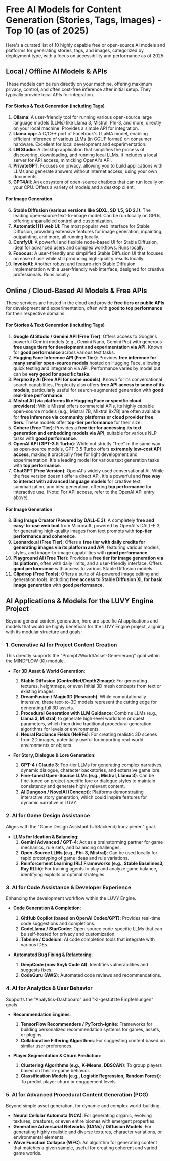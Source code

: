 # Free AI Models for Content Generation (Stories, Tags, Images) - Top 10 (as of 2025)

Here's a curated list of 10 highly capable free or open-source AI models and platforms for generating stories, tags, and images, categorized by deployment type, with a focus on accessibility and performance as of 2025:

## Local / Offline AI Models & APIs

These models can be run directly on your machine, offering maximum privacy, control, and often cost-free inference after initial setup. They typically provide local APIs for integration.

#### For Stories & Text Generation (including Tags)
1.  **Ollama**: A user-friendly tool for running various open-source large language models (LLMs) like Llama 3, Mistral, Phi-3, and more, directly on your local machine. Provides a simple API for integration.
2.  **Llama.cpp**: A C/C++ port of Facebook's LLaMA model, enabling efficient inference of various LLMs (in GGUF format) on consumer hardware. Excellent for local development and experimentation.
3.  **LM Studio**: A desktop application that simplifies the process of discovering, downloading, and running local LLMs. It includes a local server for API access, mimicking OpenAI's API.
4.  **PrivateGPT**: Focuses on privacy, allowing you to build applications with LLMs and generate answers without internet access, using your own documents.
5.  **GPT4All**: An ecosystem of open-source chatbots that can run locally on your CPU. Offers a variety of models and a desktop client.

#### For Image Generation
6.  **Stable Diffusion (various versions like SDXL, SD 1.5, SD 2.1)**: The leading open-source text-to-image model. Can be run locally on GPUs, offering unparalleled control and customization.
7.  **Automatic1111 web UI**: The most popular web interface for Stable Diffusion, providing extensive features for image generation, inpainting, outpainting, and more, all running locally.
8.  **ComfyUI**: A powerful and flexible node-based UI for Stable Diffusion, ideal for advanced users and complex workflows. Runs locally.
9.  **Fooocus**: A user-friendly and simplified Stable Diffusion UI that focuses on ease of use while still producing high-quality results locally.
10. **InvokeAI**: Another robust and feature-rich Stable Diffusion implementation with a user-friendly web interface, designed for creative professionals. Runs locally.

## Online / Cloud-Based AI Models & Free APIs

These services are hosted in the cloud and provide **free tiers or public APIs** for development and experimentation, often with **good to top performance** for their respective domains.

#### For Stories & Text Generation (including Tags)
1.  **Google AI Studio / Gemini API (Free Tier)**: Offers access to Google's powerful Gemini models (e.g., Gemini Nano, Gemini Pro) with generous **free usage tiers for development and experimentation via API**. Known for **good performance** across various text tasks.
2.  **Hugging Face Inference API (Free Tier)**: Provides **free inference for many smaller open-source models** hosted on Hugging Face, allowing quick testing and integration via API. Performance varies by model but can be **very good for specific tasks**.
3.  **Perplexity AI (Free API for some models)**: Known for its conversational search capabilities, Perplexity also offers **free API access to some of its models**, particularly useful for search-augmented generation with **good real-time performance**.
4.  **Mistral AI (via platforms like Hugging Face or specific cloud providers)**: While Mistral offers commercial APIs, its highly capable open-source models (e.g., Mistral 7B, Mixtral 8x7B) are often available for **free inference via community platforms or cloud provider free tiers**. These models offer **top-tier performance** for their size.
5.  **Cohere (Free Tier)**: Provides a **free tier for accessing its text generation and embedding models via API**, suitable for various NLP tasks with **good performance**.
6.  **OpenAI API (GPT-3.5 Turbo)**: While not strictly "free" in the same way as open-source models, GPT-3.5 Turbo offers **extremely low-cost API access**, making it practically free for light development and experimentation. It's a leading model for various text generation tasks with **top performance**.
7.  **ChatGPT (Free Version)**: OpenAI's widely used conversational AI. While the free version doesn't offer a direct API, it's a powerful and **free way to interact with advanced language models** for creative text, summarization, and idea generation, offering **top performance** for interactive use. (Note: For API access, refer to the OpenAI API entry above).

#### For Image Generation
8.  **Bing Image Creator (Powered by DALL-E 3)**: A completely **free and easy-to-use web tool** from Microsoft, powered by OpenAI's DALL-E 3, for generating high-quality images from text prompts with **top-tier performance and coherence**.
9.  **Leonardo.ai (Free Tier)**: Offers a **free tier with daily credits for generating images via its platform and API**, featuring various models, styles, and image-to-image capabilities with **good performance**.
10. **Playground AI (Free Tier)**: Provides a **free tier for image generation via its platform**, often with daily limits, and a user-friendly interface. Offers **good performance** with access to various Stable Diffusion models.
11. **Clipdrop (Free Tools)**: Offers a suite of AI-powered image editing and generation tools, including **free access to Stable Diffusion XL for basic image generation** with **good performance**.

## AI Applications & Models for the LUVY Engine Project

Beyond general content generation, here are specific AI applications and models that would be highly beneficial for the LUVY Engine project, aligning with its modular structure and goals:

### 1. Generative AI for Project Content Creation

This directly supports the "Prompt2World/Asset-Generierung" goal within the MINDFLOW (KI) module.

*   **For 3D Asset & World Generation**:
    1.  **Stable Diffusion (ControlNet/Depth2Image)**: For generating textures, heightmaps, or even initial 3D mesh concepts from text or existing images.
    2.  **DreamFusion / Magic3D (Research)**: While computationally intensive, these text-to-3D models represent the cutting edge for generating full 3D assets.
    3.  **Procedural Generation with LLM Guidance**: Combine LLMs (e.g., **Llama 3, Mixtral**) to generate high-level world lore or quest parameters, which then drive traditional procedural generation algorithms for levels or environments.
    4.  **Neural Radiance Fields (NeRFs)**: For creating realistic 3D scenes from 2D images, potentially useful for importing real-world environments or objects.

*   **For Story, Dialogue & Lore Generation**:
    1.  **GPT-4 / Claude 3**: Top-tier LLMs for generating complex narratives, dynamic dialogue, character backstories, and extensive game lore.
    2.  **Fine-tuned Open-Source LLMs (e.g., Mistral, Llama 3)**: Can be fine-tuned on project-specific lore or dialogue styles to maintain consistency and generate highly relevant content.
    3.  **AI Dungeon / NovelAI (Concept)**: Platforms demonstrating interactive story generation, which could inspire features for dynamic narrative in LUVY.

### 2. AI for Game Design Assistance

Aligns with the "Game Design Assistant (UI/Backend) konzipieren" goal.

*   **LLMs for Ideation & Balancing**:
    1.  **Gemini Advanced / GPT-4**: Act as a brainstorming partner for game mechanics, rule sets, and balancing challenges.
    2.  **Open-Source LLMs (e.g., Phi-3, Mistral)**: Can be used locally for rapid prototyping of game ideas and rule variations.
    3.  **Reinforcement Learning (RL) Frameworks (e.g., Stable Baselines3, Ray RLlib)**: For training agents to play and analyze game balance, identifying exploits or optimal strategies.

### 3. AI for Code Assistance & Developer Experience

Enhancing the development workflow within the LUVY Engine.

*   **Code Generation & Completion**:
    1.  **GitHub Copilot (based on OpenAI Codex/GPT)**: Provides real-time code suggestions and completions.
    2.  **CodeLlama / StarCoder**: Open-source code-specific LLMs that can be self-hosted for privacy and customization.
    3.  **Tabnine / Codeium**: AI code completion tools that integrate with various IDEs.

*   **Automated Bug Fixing & Refactoring**:
    1.  **DeepCode (now Snyk Code AI)**: Identifies vulnerabilities and suggests fixes.
    2.  **CodeGuru (AWS)**: Automated code reviews and recommendations.

### 4. AI for Analytics & User Behavior

Supports the "Analytics-Dashboard" and "KI-gestützte Empfehlungen" goals.

*   **Recommendation Engines**:
    1.  **TensorFlow Recommenders / PyTorch-Ignite**: Frameworks for building personalized recommendation systems for games, assets, or plugins.
    2.  **Collaborative Filtering Algorithms**: For suggesting content based on similar user preferences.

*   **Player Segmentation & Churn Prediction**:
    1.  **Clustering Algorithms (e.g., K-Means, DBSCAN)**: To group players based on their in-game behavior.
    2.  **Classification Models (e.g., Logistic Regression, Random Forest)**: To predict player churn or engagement levels.

### 5. AI for Advanced Procedural Content Generation (PCG)

Beyond simple asset generation, for dynamic and complex world-building.

*   **Neural Cellular Automata (NCA)**: For generating organic, evolving textures, creatures, or even entire biomes with emergent properties.
*   **Generative Adversarial Networks (GANs) / Diffusion Models**: For generating highly realistic and diverse textures, character variations, or environmental elements.
*   **Wave Function Collapse (WFC)**: An algorithm for generating content that matches a given sample, useful for creating coherent and varied game worlds.
